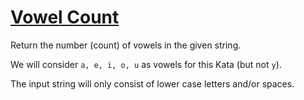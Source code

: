 # [Vowel Count](https://www.codewars.com/kata/54ff3102c1bad923760001f3)
Return the number (count) of vowels in the given string. 

We will consider `a, e, i, o, u` as vowels for this Kata (but not `y`).

The input string will only consist of lower case letters and/or spaces.
